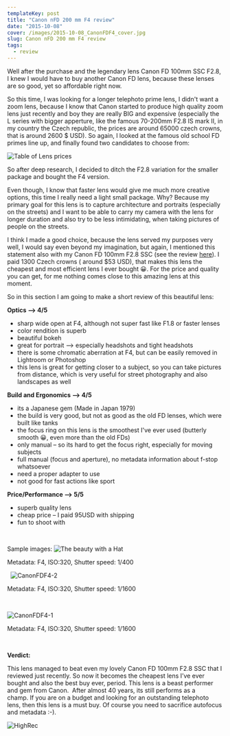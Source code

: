 ```yaml
---
templateKey: post
title: "Canon nFD 200 mm F4 review"
date: "2015-10-08"
cover: /images/2015-10-08_CanonFDF4_cover.jpg
slug: Canon nFD 200 mm F4 review
tags:
  - review
---
```


Well after the purchase and the legendary lens Canon FD 100mm SSC F2.8, I knew I would have to buy another Canon FD lens, because these lenses are so good, yet so affordable right now.

So this time, I was looking for a longer telephoto prime lens, I didn't want a zoom lens, because I know that Canon started to produce high quality zoom lens just recently and boy they are really BIG and expensive (especially the L series with bigger apperture, like the famous 70-200mm F2.8 IS mark II, in my country the Czech republic, the prices are around 65000 czech crowns, that is around 2600 $ USD). So again, I looked at the famous old school FD primes line up, and finally found two candidates to choose from:

![Table of Lens prices](/img/2015-10-08_lens_prices_table.png 'Table of Lens prices')

So after deep research, I decided to ditch the F2.8 variation for the smaller package and bought the F4 version.

Even though, I know that faster lens would give me much more creative options, this time I really need a light small package. Why? Because my primary goal for this lens is to capture architecture and portraits (especially on the streets) and I want to be able to carry my camera with the lens for longer duration and also try to be less intimidating, when taking pictures of people on the streets.

I think I made a good choice, because the lens served my purposes very well, I would say even beyond my imagination, but again, I mentioned this statement also with my Canon FD 100mm F2.8 SSC (see the review [here](http://haihanguyen.eu/?p=303)). I paid 1300 Czech crowns ( around $53 USD), that makes this lens the cheapest and most efficient lens I ever bought 😀. For the price and quality you can get, for me nothing comes close to this amazing lens at this moment.

So in this section I am going to make a short review of this beautiful lens:

**Optics —-> 4/5**

- sharp wide open at F4, although not super fast like F1.8 or faster lenses
- color rendition is superb
- beautiful bokeh
- great for portrait –> especially headshots and tight headshots
- there is some chromatic aberration at F4, but can be easily removed in Lightroom or Photoshop
- this lens is great for getting closer to a subject, so you can take pictures from distance, which is very useful for street photography and also landscapes as well

**Build and Ergonomics —-> 4/5**

- its a Japanese gem (Made in Japan 1979)
- the build is very good, but not as good as the old FD lenses, which were built like tanks
- the focus ring on this lens is the smoothest I've ever used (butterly smooth 😀, even more than the old FDs)
- only manual – so its hard to get the focus right, especially for moving subjects
- full manual (focus and aperture), no metadata information about f-stop whatsoever
- need a proper adapter to use
- not good for fast actions like sport

**Price/Performance —-> 5/5**

- superb quality lens
- cheap price – I paid 95USD with shipping
- fun to shoot with

 

Sample images:
![The beauty with a Hat](/img/2015-10-08_BeautyWithHat.jpg 'The beauty with a Hat')

Metadata: F4, ISO:320, Shutter speed: 1/400

 
![CanonFDF4-2](/img/2015-10-08_CanonFDF4-2-1024x683.jpg 'CanonFDF4-2')

Metadata: F4, ISO:320, Shutter speed: 1/1600

 

![CanonFDF4-1](/img/2015-10-08_CanonFDF4-1-1024x683.jpg 'CanonFDF4-1')

Metadata: F4, ISO:320, Shutter speed: 1/1600

 

**Verdict:**

This lens managed to beat even my lovely Canon FD 100mm F2.8 SSC that I reviewed just recently. So now it becomes the cheapest lens I’ve ever bought and also the best buy ever, period. This lens is a beast performer and gem from Canon.  After almost 40 years, its still performs as a champ. If you are on a budget and looking for an outstanding telephoto lens, then this lens is a must buy. Of course you need to sacrifice autofocus and metadata :-).

![HighRec](/img/HighRec.png 'HighRec')
